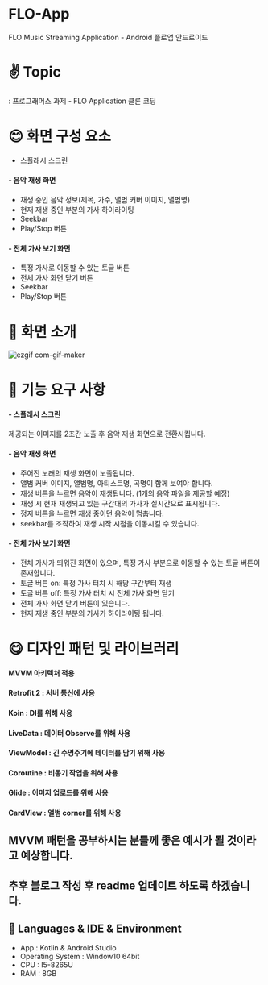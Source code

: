 # FLO-App
FLO Music Streaming Application - Android
플로앱 안드로이드
# ✌ Topic 
: 프로그래머스 과제 - FLO Application 클론 코딩

# 😊 화면 구성 요소
- 스플래시 스크린
#### - 음악 재생 화면
 - 재생 중인 음악 정보(제목, 가수, 앨범 커버 이미지, 앨범명)
 - 현재 재생 중인 부분의 가사 하이라이팅
 - Seekbar
 - Play/Stop 버튼
#### - 전체 가사 보기 화면
 - 특정 가사로 이동할 수 있는 토글 버튼
 - 전체 가사 화면 닫기 버튼
 - Seekbar
 - Play/Stop 버튼
 
 # 🤩 화면 소개
 ![ezgif com-gif-maker](https://user-images.githubusercontent.com/59405161/122177537-b0315d80-cec0-11eb-8dea-3a316b61eaa9.gif)
 
 # 👊 기능 요구 사항
 #### - 스플래시 스크린
   제공되는 이미지를 2초간 노출 후 음악 재생 화면으로 전환시킵니다.
 #### - 음악 재생 화면
  - 주어진 노래의 재생 화면이 노출됩니다.
  - 앨범 커버 이미지, 앨범명, 아티스트명, 곡명이 함께 보여야 합니다.
  - 재생 버튼을 누르면 음악이 재생됩니다. (1개의 음악 파일을 제공할 예정)
  - 재생 시 현재 재생되고 있는 구간대의 가사가 실시간으로 표시됩니다.
  - 정지 버튼을 누르면 재생 중이던 음악이 멈춥니다.
  - seekbar를 조작하여 재생 시작 시점을 이동시킬 수 있습니다.
 #### - 전체 가사 보기 화면
  - 전체 가사가 띄워진 화면이 있으며, 특정 가사 부분으로 이동할 수 있는 토글 버튼이 존재합니다.
  - 토글 버튼 on: 특정 가사 터치 시 해당 구간부터 재생
  - 토글 버튼 off: 특정 가사 터치 시 전체 가사 화면 닫기
  - 전체 가사 화면 닫기 버튼이 있습니다.
  - 현재 재생 중인 부분의 가사가 하이라이팅 됩니다.
  
 # 😋 디자인 패턴 및 라이브러리 
 #### MVVM 아키텍처 적용
 #### Retrofit 2 : 서버 통신에 사용
 #### Koin : DI를 위해 사용
 #### LiveData : 데이터 Observe를 위해 사용
 #### ViewModel : 긴 수명주기에 데이터를 담기 위해 사용
 #### Coroutine : 비동기 작업을 위해 사용
 #### Glide : 이미지 업로드를 위해 사용
 #### CardView : 앨범 corner를 위해 사용
 
 ## MVVM 패턴을 공부하시는 분들께 좋은 예시가 될 것이라고 예상합니다. 
 ## 추후 블로그 작성 후 readme 업데이트 하도록 하겠습니다.
 
 ## 🐔  Languages & IDE & Environment
- App : Kotlin & Android Studio
-  Operating System : Window10 64bit
-  CPU : I5-8265U
-  RAM : 8GB


 
 
